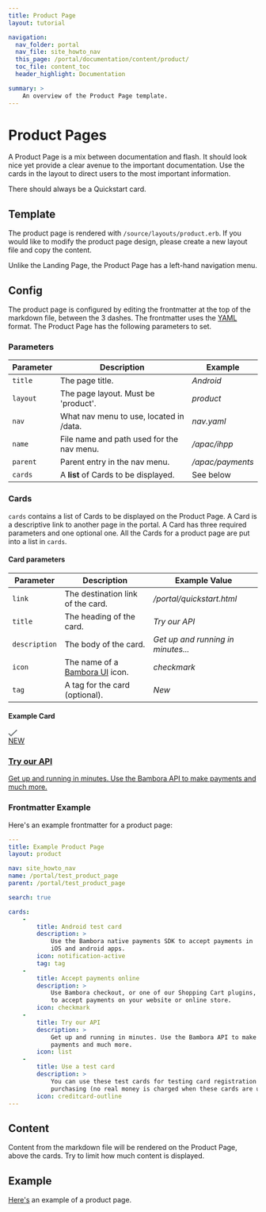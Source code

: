 ```yaml
---
title: Product Page
layout: tutorial

navigation:
  nav_folder: portal 
  nav_file: site_howto_nav 
  this_page: /portal/documentation/content/product/
  toc_file: content_toc
  header_highlight: Documentation

summary: > 
    An overview of the Product Page template.
---
```


# Product Pages

A Product Page is a mix between documentation and flash. It should look nice yet provide a clear avenue to the important documentation. Use the cards in the layout to direct users to the most important information.

There should always be a Quickstart card.

## Template

The product page is rendered with `/source/layouts/product.erb`. If you would like to modify the product page design, please create a new layout file and copy the content.

Unlike the Landing Page, the Product Page has a left-hand navigation menu.

## Config

 The product page is configured by editing the frontmatter at the top of the markdown file, between the 3 dashes. The frontmatter uses the [YAML](https://en.wikipedia.org/wiki/YAML) format. The Product Page has the following parameters to set. 

### Parameters

Parameter | Description | Example
----------|-------------|--------
`title` | The page title. | *Android* 
`layout` | The page layout. Must be 'product'. | *product* 
`nav` | What nav menu to use, located in /data.| *nav.yaml*
`name` | File name and path used for the nav menu. | */apac/ihpp*
`parent` | Parent entry in the nav menu. | */apac/payments*
`cards` | A **list** of Cards to be displayed. | See below

### Cards 

`cards` contains a list of Cards to be displayed on the Product Page. A Card is a descriptive link to another page in the portal. A Card has three required parameters and one optional one. All the Cards for a product page are put into a list in `cards`.

#### Card parameters

Parameter | Description | Example Value
----------|-------------|--------
`link` | The destination link of the card. | */portal/quickstart.html*
`title` | The heading of the card. | *Try our API*
`description` | The body of the card. | *Get up and running in minutes...*
`icon` | The name of a [Bambora UI](https://bambora.github.io/ui.bambora.com/#icons) icon. | *checkmark*  
`tag` | A tag for the card (optional). | *New* 

#### Example Card

<div class="row">
<div class="col-md-6">
<div class="flex-row row">
<div class="col-md-6 col-sm-6">
    <a href="#">
        <div class="card">
            <div class="icon-bg bg-raspberry">
                <svg width="19" height="14" viewBox="0 0 19 14" xmlns="http://www.w3.org/2000/svg"><title>checkmark</title><path d="M16.619 0L5.47 10.936 1.593 7.132 0 8.762l4.674 4.585a1.135 1.135 0 0 0 1.593 0L18.213 1.63 16.619 0z" fill="#74797B" fill-rule="evenodd"/></svg>
            </div>
            <span>NEW</span>
            <h3>Try our API</h3>
            <p>Get up and running in minutes. Use the Bambora API to make payments and much more.</p>
        </div>
    </a>
</div>
</div>
</div>
</div>

### Frontmatter Example

Here's an example frontmatter for a product page: 

```yaml
---
title: Example Product Page
layout: product

nav: site_howto_nav
name: /portal/test_product_page
parent: /portal/test_product_page

search: true

cards:
    -                
        title: Android test card
        description: > 
            Use the Bambora native payments SDK to accept payments in 
            iOS and android apps.
        icon: notification-active
        tag: tag
    -
        title: Accept payments online  
        description: > 
            Use Bambora checkout, or one of our Shopping Cart plugins, 
            to accept payments on your website or online store.
        icon: checkmark
    -
        title: Try our API 
        description: >
            Get up and running in minutes. Use the Bambora API to make 
            payments and much more.
        icon: list
    -
        title: Use a test card 
        description: >
            You can use these test cards for testing card registration and 
            purchasing (no real money is charged when these cards are used).
        icon: creditcard-outline
---
```

## Content

Content from the markdown file will be rendered on the Product Page, above the cards. Try to limit how much content is displayed.

## Example

[Here's](/portal/example_pages/example_product_page/) an example of a product page.